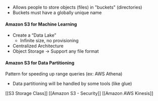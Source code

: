 - Allows people to store objects (files) in "buckets" (directories)
- Buckets must have a globally unique name


#### Amazon S3 for Machine Learning
- Create a “Data Lake”
	- Infinite size, no provisioning
- Centralized Architecture
- Object Storage -> Support any file format

#### Amazon S3 for Data Partitioning
Pattern for speeding up range queries (ex: AWS Athena)
- Data partitioning will be handled by some tools (like glue)

[[S3 Storage Class]]
[[Amazon S3 - Security]]
[[Amazon AWS Kinesis]]

